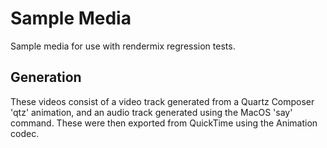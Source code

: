# Sample Media

Sample media for use with rendermix regression tests.

## Generation

These videos consist of a video track generated from a Quartz Composer
'qtz' animation, and an audio track generated using the MacOS 'say' command.
These were then exported from QuickTime using the Animation codec.
